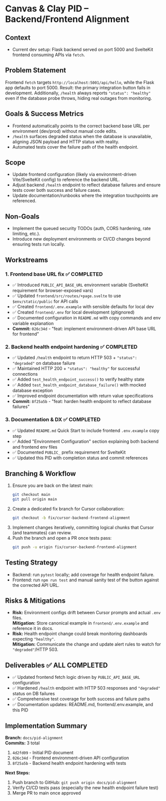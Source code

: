 # Canvas & Clay PID – Backend/Frontend Alignment

## Context
- Current dev setup: Flask backend served on port 5000 and SvelteKit frontend consuming APIs via `fetch`.


## Problem Statement
Frontend `fetch` targets `http://localhost:5001/api/hello`, while the Flask app defaults to port 5000. Result: the primary integration button fails in development. Additionally, `/health` always reports `"status": "healthy"` even if the database probe throws, hiding real outages from monitoring.

## Goals & Success Metrics
- Frontend automatically points to the correct backend base URL per environment (dev/prod) without manual code edits.
- `/health` surfaces degraded status when the database is unavailable, aligning JSON payload and HTTP status with reality.
- Automated tests cover the failure path of the health endpoint.

## Scope
- Update frontend configuration (likely via environment-driven Vite/SvelteKit config) to reference the backend URL.
- Adjust backend `/health` endpoint to reflect database failures and ensure tests cover both success and failure cases.
- Update documentation/runbooks where the integration touchpoints are referenced.

## Non-Goals
- Implement the queued security TODOs (auth, CORS hardening, rate limiting, etc.).
- Introduce new deployment environments or CI/CD changes beyond ensuring tests run locally.

## Workstreams

### 1. **Frontend base URL fix** ✅ COMPLETED
   - ✅ Introduced `PUBLIC_API_BASE_URL` environment variable (SvelteKit requirement for browser-exposed vars)
   - ✅ Updated `frontend/src/routes/+page.svelte` to use `$env/static/public` for API calls
   - ✅ Created `frontend/.env.example` with sensible defaults for local dev
   - ✅ Created `frontend/.env` for local development (gitignored)
   - ✅ Documented configuration in `README.md` with copy commands and env variable explanation
   - **Commit:** `026c34d` - "feat: implement environment-driven API base URL for frontend"

### 2. **Backend health endpoint hardening** ✅ COMPLETED
   - ✅ Updated `/health` endpoint to return HTTP 503 + `"status": "degraded"` on database failure
   - ✅ Maintained HTTP 200 + `"status": "healthy"` for successful connections
   - ✅ Added `test_health_endpoint_success()` to verify healthy state
   - ✅ Added `test_health_endpoint_database_failure()` with mocked database exception
   - ✅ Improved endpoint documentation with return value specifications
   - **Commit:** `8f25a5b` - "feat: harden health endpoint to reflect database failures"

### 3. **Documentation & DX** ✅ COMPLETED
   - ✅ Updated `README.md` Quick Start to include frontend `.env.example` copy step
   - ✅ Added "Environment Configuration" section explaining both backend and frontend env files
   - ✅ Documented `PUBLIC_` prefix requirement for SvelteKit
   - ✅ Updated this PID with completion status and commit references

## Branching & Workflow
1. Ensure you are back on the latest main:
   ```bash
   git checkout main
   git pull origin main
   ```
2. Create a dedicated fix branch for Cursor collaboration:
   ```bash
   git checkout -b fix/cursor-backend-frontend-alignment
   ```
3. Implement changes iteratively, committing logical chunks that Cursor (and teammates) can review.
4. Push the branch and open a PR once tests pass:
   ```bash
   git push -u origin fix/cursor-backend-frontend-alignment
   ```

## Testing Strategy
- Backend: run `pytest` locally; add coverage for health endpoint failure.
- Frontend: run `npm run test` and manual sanity test of the button against the corrected API URL.

## Risks & Mitigations
- **Risk:** Environment configs drift between Cursor prompts and actual `.env` files.  
  **Mitigation:** Store canonical example in `frontend/.env.example` and reference it in docs.
- **Risk:** Health endpoint change could break monitoring dashboards expecting `"healthy"`.  
  **Mitigation:** Communicate the change and update alert rules to watch for `"degraded"`/HTTP 503.

## Deliverables ✅ ALL COMPLETED
- ✅ Updated frontend fetch logic driven by `PUBLIC_API_BASE_URL` configuration
- ✅ Hardened `/health` endpoint with HTTP 503 responses and `"degraded"` status on DB failures
- ✅ Comprehensive test coverage for both success and failure paths
- ✅ Documentation updates: README.md, frontend/.env.example, and this PID

## Implementation Summary
**Branch:** `docs/pid-alignment`  
**Commits:** 3 total
1. `4d2fd09` - Initial PID document
2. `026c34d` - Frontend environment-driven API configuration
3. `8f25a5b` - Backend health endpoint hardening with tests

**Next Steps:**
1. Push branch to GitHub: `git push origin docs/pid-alignment`
2. Verify CI/CD tests pass (especially the new health endpoint failure test)
3. Merge PR to main once approved

